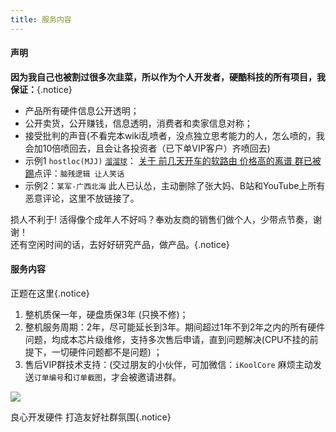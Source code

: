```yaml
---
title: 服务内容
---
```


#### 声明

**因为我自己也被割过很多次韭菜，所以作为个人开发者，硬酷科技的所有项目，我保证：**{.notice}

- 产品所有硬件信息公开透明；
- 公开卖货，公开赚钱，信息透明，消费者和卖家信息对称；
- 接受批判的声音(不看完本wiki乱喷者，没点独立思考能力的人，怎么喷的，我会加10倍喷回去，且会让各投资者（已下单VIP客户）齐喷回去)
- 示例1 `hostloc(MJJ)`   [`溜溜球`](https://hostloc.com/thread-1062216-1-1.html)： [关于 前几天开车的软路由 价格高的离谱 群已被踢](https://hostloc.com/thread-1062216-1-1.html)点评：`脑残逻辑 让人笑话`
- 示例2：`某军-广西北海` 此人已认怂，主动删除了张大妈、B站和YouTube上所有恶意评论，这里不放链接了。


损人不利于! 活得像个成年人不好吗？奉劝友商的销售们做个人，少带点节奏，谢谢！<br>还有空闲时间的话，去好好研究产品，做产品。{.notice}



#### 服务内容

正题在这里{.notice}

1. 整机质保一年，硬盘质保3年 (只换不修)；
2. 整机服务周期：2年，尽可能延长到3年。期间超过1年不到2年之内的所有硬件问题，均成本芯片级维修，支持多次售后申请，直到问题解决(CPU不挂的前提下，一切硬件问题都不是问题) ；
3. 售后VIP群技术支持：(交过朋友的小伙伴，可加微信：`iKoolCore` 麻烦主动发送`订单编号`和`订单截图`，才会被邀请进群。

![](https://yun.swimly.cn/source/ikoolcore/iKoolCore.png)

良心开发硬件 打造友好社群氛围{.notice}
